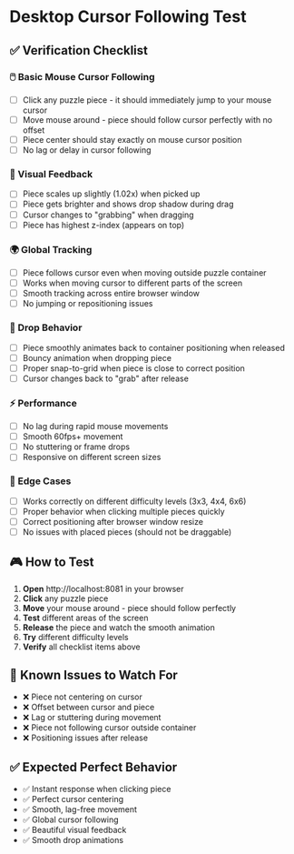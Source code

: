 # Desktop Cursor Following Test

## ✅ Verification Checklist

### **🖱️ Basic Mouse Cursor Following**
- [ ] Click any puzzle piece - it should immediately jump to your mouse cursor
- [ ] Move mouse around - piece should follow cursor perfectly with no offset
- [ ] Piece center should stay exactly on mouse cursor position
- [ ] No lag or delay in cursor following

### **🎯 Visual Feedback**
- [ ] Piece scales up slightly (1.02x) when picked up
- [ ] Piece gets brighter and shows drop shadow during drag
- [ ] Cursor changes to "grabbing" when dragging
- [ ] Piece has highest z-index (appears on top)

### **🌍 Global Tracking**
- [ ] Piece follows cursor even when moving outside puzzle container
- [ ] Works when moving cursor to different parts of the screen
- [ ] Smooth tracking across entire browser window
- [ ] No jumping or repositioning issues

### **🎪 Drop Behavior**
- [ ] Piece smoothly animates back to container positioning when released
- [ ] Bouncy animation when dropping piece
- [ ] Proper snap-to-grid when piece is close to correct position
- [ ] Cursor changes back to "grab" after release

### **⚡ Performance**
- [ ] No lag during rapid mouse movements
- [ ] Smooth 60fps+ movement
- [ ] No stuttering or frame drops
- [ ] Responsive on different screen sizes

### **🔧 Edge Cases**
- [ ] Works correctly on different difficulty levels (3x3, 4x4, 6x6)
- [ ] Proper behavior when clicking multiple pieces quickly
- [ ] Correct positioning after browser window resize
- [ ] No issues with placed pieces (should not be draggable)

## 🎮 How to Test

1. **Open** http://localhost:8081 in your browser
2. **Click** any puzzle piece
3. **Move** your mouse around - piece should follow perfectly
4. **Test** different areas of the screen
5. **Release** the piece and watch the smooth animation
6. **Try** different difficulty levels
7. **Verify** all checklist items above

## 🚨 Known Issues to Watch For

- ❌ Piece not centering on cursor
- ❌ Offset between cursor and piece
- ❌ Lag or stuttering during movement
- ❌ Piece not following cursor outside container
- ❌ Positioning issues after release

## ✅ Expected Perfect Behavior

- ✅ Instant response when clicking piece
- ✅ Perfect cursor centering
- ✅ Smooth, lag-free movement
- ✅ Global cursor following
- ✅ Beautiful visual feedback
- ✅ Smooth drop animations
